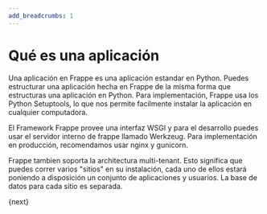 ```yaml
---
add_breadcrumbs: 1
---
```

# Qué es una aplicación

Una aplicación en Frappe es una aplicación estandar en Python. Puedes estructurar una aplicación hecha en Frappe de la misma forma que estructuras una aplicación en Python.
Para implementación, Frappe usa los  Python Setuptools, lo que nos permite facilmente instalar la aplicación en cualquier computadora.

El Framework Frappe provee una interfaz WSGI y para el desarrollo puedes usar el servidor interno de frappe llamado Werkzeug. Para implementación en producción, recomendamos usar nginx y gunicorn.

Frappe tambien soporta la architectura multi-tenant. Esto significa que puedes correr varios "sitios" en su instalación, cada uno de ellos estará poniendo a disposición un conjunto de aplicaciones y usuarios. La base de datos para cada sitio es separada.

{next}
